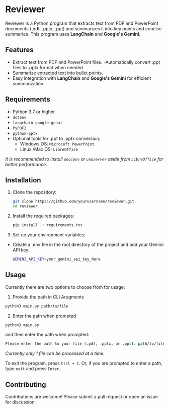 # Reviewer

Reviewer is a Python program that extracts text from PDF and PowerPoint documents (.pdf, .pptx, .ppt) and summarizes it into key points and concise summaries. This program uses **LangChain** and **Google's Gemini**.

## Features

- Extract text from PDF and PowerPoint files.
 -Automatically convert .ppt files to .pptx format when needed.
- Summarize extracted text into bullet points.
- Easy integration with **LangChain** and **Google's Gemini** for efficient summarization.

## Requirements

- Python 3.7 or higher
- `dotenv`
- `langchain-google-genai`
- `PyPDF2`
- `python-pptx`
- Optional tools for .ppt to .pptx conversion:
  - Windows OS: `Microsoft PowerPoint`
  - Linux /Mac OS: `LibreOffice`

_It is recommended to install `unoconv` or `unoserver` aside from `LibreOffice` for better performance._

## Installation

1. Clone the repository:

   ```bash
   git clone https://github.com/yourusername/reviewer.git
   cd reviewer
    ```

2. Install the required packages:
    ```bash
    pip install -r requirements.txt
    ```

3. Set up your environment variables:
- Create a .env file in the root directory of the project and add your Gemini API key:
   ```bash
   GEMINI_API_KEY=your_gemini_api_key_here
   ```

## Usage

Currently there are two options to choose from for usage:
1. Provide the path in CLI Arugments
```bash
python3 main.py path/to/file
```
2. Enter the path when prompted
```bash
python3 main.py
```
and then enter the path when prompted:
```bash
Please enter the path to your file (.pdf, .pptx, or .ppt): path/to/file
```
_Currently only 1 file can be processed at a time._

To exit the program, press `Ctrl + C`. Or, if you are prompted to enter a path, type `exit` and press `Enter`.

## Contributing
Contributions are welcome! Please submit a pull request or open an issue for discussion.
